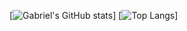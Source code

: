 [![Gabriel's GitHub stats](https://github-readme-stats.vercel.app/api?username=gabrielfontineli&show_icons=true&theme=tokyonight)]
[![Top Langs](https://github-readme-stats.vercel.app/api/top-langs/?username=gabrielfontineli&layout=compact&theme=tokyonight)]
